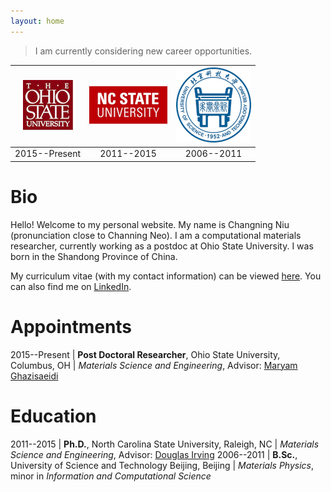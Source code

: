 ```yaml
---
layout: home
---
```


> I am currently considering new career opportunities.

| ![OSU](/img/OSU.png) | ![NCSU](/img/NCSU.png) | ![USTB](/img/USTB.png) |
|:---:|:---:|:---:|
| 2015--Present | 2011--2015 | 2006--2011 |

# Bio
Hello! Welcome to my personal website. My name is Changning Niu (pronunciation close to Channing Neo). I am a computational materials researcher, currently working as a postdoc at Ohio State University. I was born in the Shandong Province of China.

My curriculum vitae (with my contact information) can be viewed [here](https://github.com/changning/changning.github.io/blob/master/CV/Niu_CV.pdf). You can also find me on [LinkedIn](https://www.linkedin.com/in/changning).

# Appointments

 2015--Present | **Post Doctoral Researcher**, Ohio State University, Columbus, OH 
 | *Materials Science and Engineering*, Advisor: [Maryam Ghazisaeidi](https://mse.osu.edu/people/ghazisaeidi.1)

# Education

 2011--2015 | **Ph.D.**, North Carolina State University, Raleigh, NC
 | *Materials Science and Engineering*, Advisor: [Douglas Irving](http://www.mse.ncsu.edu/profile/dlirving)
 2006--2011 | **B.Sc.**, University of Science and Technology Beijing, Beijing
 | *Materials Physics*, minor in *Information and Computational Science*
